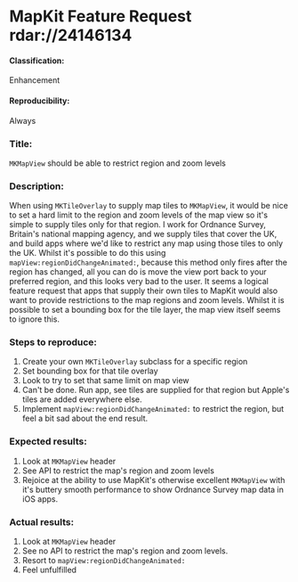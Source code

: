 # MapKit Feature Request rdar://24146134

#### Classification:
Enhancement
#### Reproducibility:
Always

### Title:
`MKMapView` should be able to restrict region and zoom levels

### Description:
When using `MKTileOverlay` to supply map tiles to `MKMapView`, it would be nice to set a hard limit to the region and zoom levels of the map view so it's simple to supply tiles only for that region. I work for Ordnance Survey, Britain's national mapping agency, and we supply tiles that cover the UK, and build apps where we'd like to restrict any map using those tiles to only the UK. Whilst it's possible to do this using `mapView:regionDidChangeAnimated:`, because this method only fires after the region has changed, all you can do is move the view port back to your preferred region, and this looks very bad to the user. It seems a logical feature request that apps that supply their own tiles to MapKit would also want to provide restrictions to the map regions and zoom levels. Whilst it is possible to set a bounding box for the tile layer, the map view itself seems to ignore this.

### Steps to reproduce:
1. Create your own `MKTileOverlay` subclass for a specific region
2. Set bounding box for that tile overlay
3. Look to try to set that same limit on map view
4. Can't be done. Run app, see tiles are supplied for that region but Apple's tiles are added everywhere else.
5. Implement `mapView:regionDidChangeAnimated:` to restrict the region, but feel a bit sad about the end result.

### Expected results:
1. Look at `MKMapView` header
2. See API to restrict the map's region and zoom levels
3. Rejoice at the ability to use MapKit's otherwise excellent `MKMapView` with it's buttery smooth performance to show Ordnance Survey map data in iOS apps.

### Actual results:
1. Look at `MKMapView` header
2. See no API to restrict the map's region and zoom levels.
3. Resort to `mapView:regionDidChangeAnimated:`
4. Feel unfulfilled
